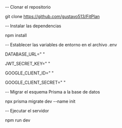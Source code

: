 -- Clonar el repositorio

git clone https://github.com/gustavo513/FitPlan

-- Instalar las dependencias

npm install

-- Establecer las variables de entorno en el archivo .env

DATABASE_URL=" "

JWT_SECRET_KEY=" "

GOOGLE_CLIENT_ID=" "

GOOGLE_CLIENT_SECRET=" "

-- Migrar el esquema Prisma a la base de datos

npx prisma migrate dev --name init

-- Ejecutar el servidor

npm run dev


